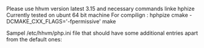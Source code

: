 Please use hhvm version latest 3.15 and necessary commands linke hphize 
Currently tested on ubunt 64 bit machine 
For compilign :
hphpize 
cmake -DCMAKE_CXX_FLAGS='-fpermissive'
make



Sampel /etc/hhvm/php.ini file that should have some additional entries apart from the default ones:





